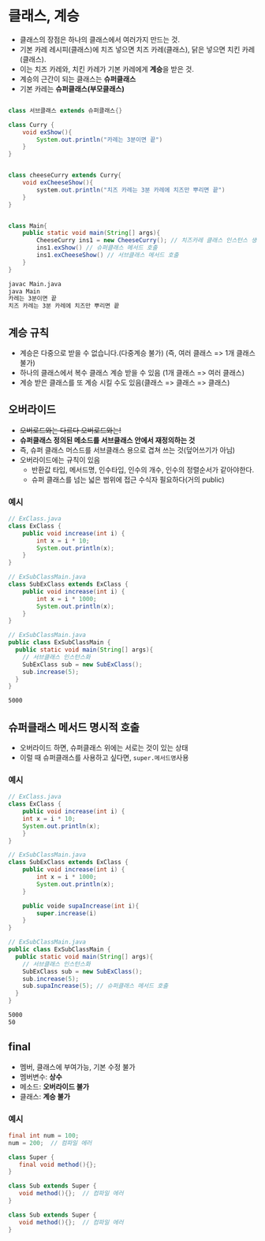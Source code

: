 # 클래스, 계승

- 클래스의 장점은 하나의 클래스에서 여러가지 만드는 것.
- 기본 카레 레시피(클래스)에 치즈 넣으면 치즈 카레(클래스), 닭은 넣으면 치킨 카레(클래스).
- 이는 치즈 카레와, 치킨 카레가 기본 카레에게 **계승**을 받은 것.
- 계승의 근간이 되는 클래스는 **슈퍼클래스**
- 기본 카레는 **슈퍼클래스(부모클래스)**

```java

class 서브클래스 extends 슈퍼클래스{}

class Curry {
    void exShow(){
        System.out.println("카레는 3분이면 끝")
    }
}


class cheeseCurry extends Curry{
    void exCheeseShow(){
        system.out.println("치즈 카레는 3분 카레에 치즈만 뿌리면 끝")
    }
}
```

```java

class Main{
    public static void main(String[] args){
        CheeseCurry ins1 = new CheeseCurry(); // 치즈카레 클래스 인스턴스 생성
        ins1.exShow() // 슈퍼클래스 메서드 호출
        ins1.exCheeseShow() // 서브클래스 메서드 호출
    }
}

```

```bash
javac Main.java
java Main
카레는 3분이면 끝
치즈 카레는 3분 카레에 치즈만 뿌리면 끝
```

## 계승 규칙

- 계승은 다중으로 받을 수 없습니다.(다중계승 불가) (즉, 여러 클래스 => 1개 클래스 불가)
- 하나의 클래스에서 복수 클래스 계승 받을 수 있음 (1개 클래스 => 여러 클래스)
- 계승 받은 클래스를 또 계승 시킬 수도 있음(클래스 => 클래스 => 클래스)

## 오버라이드

- ~~오버로드와는 다르다 오버로드와는!~~
- **슈퍼클래스 정의된 메소드를 서브클래스 안에서 재정의하는 것**
- 즉, 슈퍼 클래스 머스드를 서브클래스 용으로 겹쳐 쓰는 것(덮어쓰기가 아님)
- 오버라이드에는 규칙이 있음
  - 반환값 타입, 메서드명, 인수타입, 인수의 개수, 인수의 정렬순서가 같아야한다.
  - 슈퍼 클래스를 넘는 넓은 범위에 접근 수식자 필요하다(거의 public)

### 예시

```java
// ExClass.java
class ExClass {
    public void increase(int i) {
        int x = i * 10;
        System.out.println(x);
    }
}
```

```java
// ExSubClassMain.java
class SubExClass extends ExClass {
    public void increase(int i) {
        int x = i * 1000;
        System.out.println(x);
    }
}
```

```java
// ExSubClassMain.java
public class ExSubClassMain {
  public static void main(String[] args){
    // 서브클래스 인스턴스화
    SubExClass sub = new SubExClass();
    sub.increase(5);
  }
}
```

```bash
5000
```

## 슈퍼클래스 메서드 명시적 호출

- 오버라이드 하면, 슈퍼클래스 위에는 서로는 것이 있는 상태
- 이럴 때 슈퍼클래스를 사용하고 싶다면, `super.메서드명`사용

### 예시

```java
// ExClass.java
class ExClass {
    public void increase(int i) {
    int x = i * 10;
    System.out.println(x);
    }
}

```

```java
// ExSubClassMain.java
class SubExClass extends ExClass {
    public void increase(int i) {
        int x = i * 1000;
        System.out.println(x);
    }

    public voide supaIncrease(int i){
        super.increase(i)
    }
}
```

```java
// ExSubClassMain.java
public class ExSubClassMain {
  public static void main(String[] args){
    // 서브클래스 인스턴스화
    SubExClass sub = new SubExClass();
    sub.increase(5);
    sub.supaIncrease(5); // 슈퍼클래스 메서드 호출
  }
}
```

```bash
5000
50
```

## final

- 멤버, 클래스에 부여가능, 기본 수정 불가
- 멤버변수: **상수**
- 메소드: **오버라이드 불가**
- 클래스: **계승 불가**

### 예시

```java
final int num = 100;
num = 200;  // 컴파일 에러

class Super {
   final void method(){};
}

class Sub extends Super {
   void method(){};  // 컴파일 에러
}

class Sub extends Super {
   void method(){};  // 컴파일 에러
}
```
